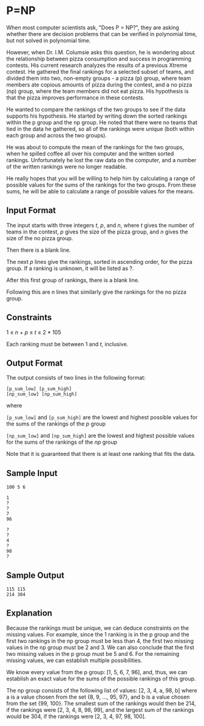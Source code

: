 # P=NP

When most computer scientists ask, "Does P = NP?", they are asking whether there are decision problems that can be verified in polynomial time, but not solved in polynomial time.

However, when Dr. I.M. Columsie asks this question, he is wondering about the relationship between pizza consumption and success in programming contests. His current research analyzes the results of a previous Xtreme contest. He gathered the final rankings for a selected subset of teams, and divided them into two, non-empty groups - a pizza (p) group, where team members ate copious amounts of pizza during the contest, and a no pizza (np) group, where the team members did not eat pizza. His hypothesis is that the pizza improves performance in these contests.

He wanted to compare the rankings of the two groups to see if the data supports his hypothesis. He started by writing down the sorted rankings within the p group and the np group. He noted that there were no teams that tied in the data he gathered, so all of the rankings were unique (both within each group and across the two groups).

He was about to compute the mean of the rankings for the two groups, when he spilled coffee all over his computer and the written sorted rankings. Unfortunately he lost the raw data on the computer, and a number of the written rankings were no longer readable.

He really hopes that you will be willing to help him by calculating a range of possible values for the sums of the rankings for the two groups. From these sums, he will be able to calculate a range of possible values for the means.

## Input Format

The input starts with three integers *t*, *p*, and *n*, where *t* gives the number of teams in the contest, *p* gives the size of the pizza group, and *n* gives the size of the no pizza group.

Then there is a blank line.

The next *p* lines give the rankings, sorted in ascending order, for the pizza group. If a ranking is unknown, it will be listed as ?.

After this first group of rankings, there is a blank line.

Following this are *n* lines that similarly give the rankings for the no pizza group.

## Constraints

1 ≤ *n* + *p* ≤ *t* ≤ 2 * 105

Each ranking must be between 1 and *t*, inclusive.

## Output Format

The output consists of two lines in the following format:
```
[p_sum_low] [p_sum_high]
[np_sum_low] [np_sum_high]
```
where

`[p_sum_low]` and `[p_sum_high]` are the lowest and highest possible values for the sums of the rankings of the *p* group

`[np_sum_low]` and `[np_sum_high]` are the lowest and highest possible values for the sums of the rankings of the *np* group

Note that it is guaranteed that there is at least one ranking that fits the data.

## Sample Input
```
100 5 6

1
?
?
7
96

?
?
4
?
98
?
```

## Sample Output
```
115 115
214 304
```

## Explanation

Because the rankings must be unique, we can deduce constraints on the missing values. For example, since the 1 ranking is in the p group and the first two rankings in the np group must be less than 4, the first two missing values in the np group must be 2 and 3. We can also conclude that the first two missing values in the p group must be 5 and 6. For the remaining missing values, we can establish multiple possibilities.

We know every value from the p group: [1, 5, 6, 7, 96], and, thus, we can establish an exact value for the sums of the possible rankings of this group.

The np group consists of the following list of values: [2, 3, 4, a, 98, b] where a is a value chosen from the set {8, 9, ..., 95, 97}, and b is a value chosen from the set {99, 100}. The smallest sum of the rankings would then be 214, if the rankings were [2, 3, 4, 8, 98, 99], and the largest sum of the rankings would be 304, if the rankings were [2, 3, 4, 97, 98, 100].
